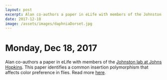 ```yaml
---
layout: post
excerpt: Alan co-authors a paper in eLife with members of the Johnston lab at Johns Hopkins.
date: 2017-12-18
image: /assets/images/daphniaDorset.jpg
---
```

# Monday, Dec 18, 2017
Alan co-authors a paper in eLife with members of the [Johnston lab at Johns Hopkins](http://sites.krieger.jhu.edu/johnstonlab/). This paper identifies a common insertion polymorphism that affects color preference in flies. Read more [here](https://elifesciences.org/articles/29593).
